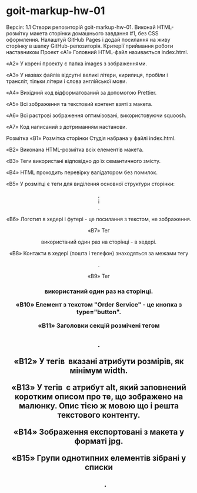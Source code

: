 # goit-markup-hw-01
Версія: 1.1
Створи репозиторій goit-markup-hw-01.
Виконай HTML-розмітку макета сторінки домашнього завдання #1, без CSS оформлення.
Налаштуй GitHub Pages і додай посилання на живу сторінку в шапку GitHub-репозиторія.
Критерії приймання роботи наставником
Проект
«A1» Головний HTML-файл називається index.html.

«A2» У корені проекту є папка images з зображеннями.

«A3» У назвах файлів відсутні великі літери, кирилиця, пробіли і трансліт, тільки літери і слова англійської мови.

«A4» Вихідний код відформатований за допомогою Prettier.

«A5» Всі зображення та текстовий контент взяті з макета.

«A6» Всі растрові зображення оптимізовані, використовуючи squoosh.

«A7» Код написаний з дотриманням настанови.

Розмітка
«B1» Розмітка сторінки Студія набрана у файлі index.html.

«B2» Виконана HTML-розмітка всіх елементів макета.

«B3» Теги використані відповідно до їх семантичного змісту.

«B4» HTML проходить перевірку валідатором без помилок.

«B5» У розмітці є теги для виділення основної структури сторінки: <header>, <main> і <footer>.

«B6» Логотип в хедері і футері - це посилання з текстом, не зображення.

«B7» Тег <nav> використаний один раз на сторінці - в хедері.

«B8» Контакти в хедері (пошта і телефон) знаходяться за межами тегу <nav>.

«B9» Тег <h1> використаний один раз на сторінці.

«B10» Елемент з текстом "Order Service" - це кнопка з type="button".

«B11» Заголовки секцій розмічені тегом <h2>.

«B12» У тегів <img> вказані атрибути розмірів, як мінімум width.

«B13» У тегів <img> є атрибут alt, який заповнений коротким описом про те, що зображено на малюнку. Опис тією ж мовою що і решта текстового контенту.

«B14» Зображення експортовані з макета у форматі jpg.

«B15» Групи однотипних елементів зібрані у списки <ul>.
